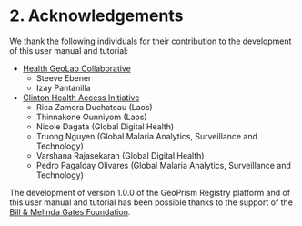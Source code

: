 # 2. Acknowledgements

We thank the following individuals for their contribution to the development of this user manual and tutorial:

* [Health GeoLab Collaborative](https://healthgeolab.net/)
  * Steeve Ebener
  * Izay Pantanilla
* [Clinton Health Access Initiative](https://www.clintonhealthaccess.org/)
  * Rica Zamora Duchateau (Laos)
  * Thinnakone Ounniyom (Laos)
  * Nicole Dagata (Global Digital Health)
  * Truong Nguyen (Global Malaria Analytics, Surveillance and Technology)
  * Varshana Rajasekaran (Global Digital Health)
  * Pedro Pagalday Olivares (Global Malaria Analytics, Surveillance and Technology)

The development of version 1.0.0 of the GeoPrism Registry platform and of this user manual and tutorial has been possible thanks to the support of the [Bill & Melinda Gates Foundation](https://www.gatesfoundation.org/).
